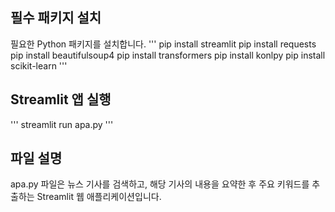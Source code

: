 필수 패키지 설치
-------------

필요한 Python 패키지를 설치합니다. 
'''
pip install streamlit
pip install requests
pip install beautifulsoup4
pip install transformers
pip install konlpy
pip install scikit-learn
'''

Streamlit 앱 실행
-------------

'''
streamlit run apa.py
'''

파일 설명
-------------

apa.py 파일은 뉴스 기사를 검색하고, 해당 기사의 내용을 요약한 후 주요 키워드를 추출하는 Streamlit 웹 애플리케이션입니다. 

